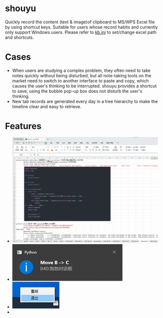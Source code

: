 # shouyu
Quickly record the content (text & image)of clipboard to MS/WPS Excel file by using shortcut keys. Suitable for users whose record habits and currently only support Windows users.
Please refer to [kb.ini](kb.ini) to set/change excel path and shortcuts.


# Cases
- When users are studying a complex problem, they often need to take notes quickly without being disturbed, but all note-taking tools on the market need to switch to another interface to paste and copy, which causes the user's thinking to be interrupted. shouyu provides a shortcut to save, using the bubble pop-up box does not disturb the user's thinking.
- New tab records are generated every day in a tree hierarchy to make the timeline clear and easy to retrieve.


# Features
- <img src="resources/screenshort/ui.png" alt="excel UI" title="Excel UI">
- <img src="resources/screenshort/bubble_msg_box.png" alt="Bubble message box" title="Bubble message box">
- <img src="resources/screenshort/tray.png" alt="Tray" title="Tray">



- 
